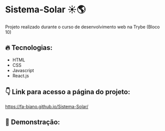 # Sistema-Solar :sunny::earth_americas:
Projeto realizado durante o curso de desenvolvimento web na Trybe (Bloco 10)

## :fire: Tecnologias: 
* HTML
* CSS
* Javascript
* React.js

## :point_down: Link para acesso a página do projeto:
https://fa-biano.github.io/Sistema-Solar/

## :rocket: Demonstração:
<img src="./demo.gif" alt="">
